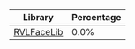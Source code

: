 | Library | Percentage |
| ------------- | ------------- |
| [RVLFaceLib](https://github.com/shibbo/Petari/blob/master/libs/RVLFaceLib/docs/lib/RVLFaceLib.md) | 0.0% |
